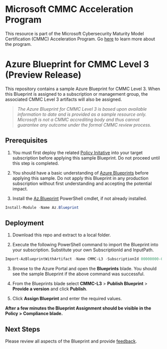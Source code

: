 # Microsoft CMMC Acceleration Program
This resource is part of the Microsoft Cybersecurity Maturity Model Certification (CMMC) Acceleration Program. Go [here](https://aka.ms/CMMCResponse) to learn more about the program.

# Azure Blueprint for CMMC Level 3 (Preview Release)
This repository contains a sample Azure Blueprint for CMMC Level 3.  When this Blueprint is assigned to a subscription or management group, the associated CMMC Level 3 artifacts will also be assigned.

>_The Azure Blueprint for CMMC Level 3 is based upon available information to date and is provided as a sample resource only. Microsoft is not a CMMC accrediting body and thus cannot guarantee any outcome under the formal CMMC review process._

## Prerequisites
1. You must first deploy the related [Policy Initative](https://github.com/adamdimopoulos/PolicyInitiatives) into your target subscription before applying this sample Blueprint. Do not proceed until this step is completed.

2. You should have a basic understanding of [Azure Blueprints](https://azure.microsoft.com/en-us/services/blueprints/) before applying this sample. Do not apply this Blueprint in any production subscription without first understanding and accepting the potential impact.

3. Install the [Az.Blueprint](https://powershellgallery.com/packages/Az.Blueprint/) PowerShell cmdlet, if not already installed.
  ```powershell 
  Install-Module -Name Az.Blueprint
  ```

## Deployment
1. Download this repo and extract to a local folder.

2. Execute the following PowerShell command to import the Blueprint into your subscription. Substitute your own SubscriptionId and InputPath.
  ```powershell
  Import-AzBlueprintWithArtifact -Name CMMC-L3 -SubscriptionId 00000000-0000-0000-0000-000000000000 -InputPath  C:\Blueprints\SampleBlueprint
  ```
3. Browse to the Azure Portal and open the **Blueprints** blade. You should see the sample Blueprint if the above command was successful.

4. From the Blueprints blade select **CMMC-L3** > **Publish Blueprint** > **Provide a version** and click **Publish**.  

5. Click **Assign Blueprint** and enter the required values.

**After a few minutes the Blueprint Assignment should be visible in the Policy > Compliance blade.**

## Next Steps
Please review all aspects of the Blueprint and provide [feedback](https://aka.ms/feedbackazureblueprintcmmc).
